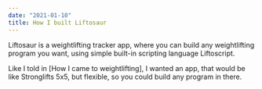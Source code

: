 ```yaml
---
date: "2021-01-10"
title: How I built Liftosaur
---
```


Liftosaur is a weightlifting tracker app, where you can build any weightlifting program you want, using simple built-in scripting language Liftoscript.

Like I told in [How I came to weightlifting], I wanted an app, that would be like Stronglifts 5x5, but flexible, so you could build any program in there.
